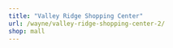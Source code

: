 ```yaml
---
title: "Valley Ridge Shopping Center"
url: /wayne/valley-ridge-shopping-center-2/
shop: mall
---
```

